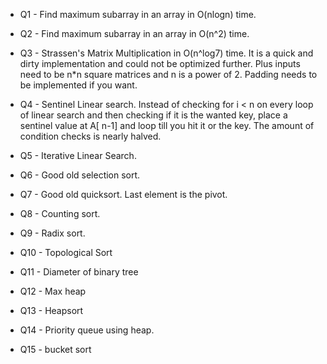 - Q1 - Find maximum subarray in an array in O(nlogn) time.

- Q2 - Find maximum subarray in an array in O(n^2) time.

- Q3 - Strassen's Matrix Multiplication in O(n^log7) time. It is a quick and dirty implementation and could not be optimized further. Plus inputs need to be n*n square matrices and n is a power of 2. Padding needs to be implemented if you want.

- Q4 - Sentinel Linear search. Instead of checking for i < n on every loop of linear search and then checking if it is the wanted key, place a sentinel value at A[ n-1] and loop till you hit it or the key. The amount of condition checks is nearly halved.

- Q5 - Iterative Linear Search.

- Q6 - Good old selection sort.
- Q7 - Good old quicksort. Last element is the pivot.

- Q8 - Counting sort.

- Q9 - Radix sort.

- Q10 - Topological Sort
- Q11 - Diameter of binary tree
- Q12 - Max heap
- Q13 - Heapsort
- Q14 - Priority queue using heap.
- Q15 - bucket sort